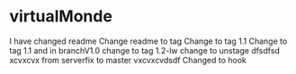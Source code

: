# virtualMonde 
I have changed readme
Change readme to tag
Change to tag 1.1
Change to tag 1.1 and in branchV1.0
change to tag 1.2-lw
change to unstage dfsdfsd
xcvxcvx
from serverfix to master
vxcvxcvdsdf
Changed to hook
